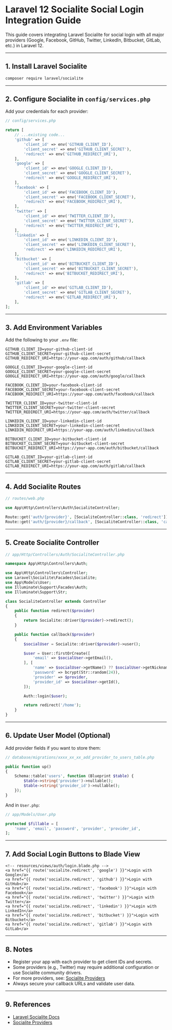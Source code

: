 # Laravel 12 Socialite Social Login Integration Guide

This guide covers integrating Laravel Socialite for social login with all major providers (Google, Facebook, GitHub, Twitter, LinkedIn, Bitbucket, GitLab, etc.) in Laravel 12.

---

## 1. Install Laravel Socialite

```bash
composer require laravel/socialite
```

---

## 2. Configure Socialite in `config/services.php`

Add your credentials for each provider:

```php
// config/services.php

return [
    // ...existing code...
    'github' => [
        'client_id' => env('GITHUB_CLIENT_ID'),
        'client_secret' => env('GITHUB_CLIENT_SECRET'),
        'redirect' => env('GITHUB_REDIRECT_URI'),
    ],
    'google' => [
        'client_id' => env('GOOGLE_CLIENT_ID'),
        'client_secret' => env('GOOGLE_CLIENT_SECRET'),
        'redirect' => env('GOOGLE_REDIRECT_URI'),
    ],
    'facebook' => [
        'client_id' => env('FACEBOOK_CLIENT_ID'),
        'client_secret' => env('FACEBOOK_CLIENT_SECRET'),
        'redirect' => env('FACEBOOK_REDIRECT_URI'),
    ],
    'twitter' => [
        'client_id' => env('TWITTER_CLIENT_ID'),
        'client_secret' => env('TWITTER_CLIENT_SECRET'),
        'redirect' => env('TWITTER_REDIRECT_URI'),
    ],
    'linkedin' => [
        'client_id' => env('LINKEDIN_CLIENT_ID'),
        'client_secret' => env('LINKEDIN_CLIENT_SECRET'),
        'redirect' => env('LINKEDIN_REDIRECT_URI'),
    ],
    'bitbucket' => [
        'client_id' => env('BITBUCKET_CLIENT_ID'),
        'client_secret' => env('BITBUCKET_CLIENT_SECRET'),
        'redirect' => env('BITBUCKET_REDIRECT_URI'),
    ],
    'gitlab' => [
        'client_id' => env('GITLAB_CLIENT_ID'),
        'client_secret' => env('GITLAB_CLIENT_SECRET'),
        'redirect' => env('GITLAB_REDIRECT_URI'),
    ],
];
```

---

## 3. Add Environment Variables

Add the following to your `.env` file:

```env
GITHUB_CLIENT_ID=your-github-client-id
GITHUB_CLIENT_SECRET=your-github-client-secret
GITHUB_REDIRECT_URI=https://your-app.com/auth/github/callback

GOOGLE_CLIENT_ID=your-google-client-id
GOOGLE_CLIENT_SECRET=your-google-client-secret
GOOGLE_REDIRECT_URI=https://your-app.com/auth/google/callback

FACEBOOK_CLIENT_ID=your-facebook-client-id
FACEBOOK_CLIENT_SECRET=your-facebook-client-secret
FACEBOOK_REDIRECT_URI=https://your-app.com/auth/facebook/callback

TWITTER_CLIENT_ID=your-twitter-client-id
TWITTER_CLIENT_SECRET=your-twitter-client-secret
TWITTER_REDIRECT_URI=https://your-app.com/auth/twitter/callback

LINKEDIN_CLIENT_ID=your-linkedin-client-id
LINKEDIN_CLIENT_SECRET=your-linkedin-client-secret
LINKEDIN_REDIRECT_URI=https://your-app.com/auth/linkedin/callback

BITBUCKET_CLIENT_ID=your-bitbucket-client-id
BITBUCKET_CLIENT_SECRET=your-bitbucket-client-secret
BITBUCKET_REDIRECT_URI=https://your-app.com/auth/bitbucket/callback

GITLAB_CLIENT_ID=your-gitlab-client-id
GITLAB_CLIENT_SECRET=your-gitlab-client-secret
GITLAB_REDIRECT_URI=https://your-app.com/auth/gitlab/callback
```

---

## 4. Add Socialite Routes

```php
// routes/web.php

use App\Http\Controllers\Auth\SocialiteController;

Route::get('auth/{provider}', [SocialiteController::class, 'redirect'])->name('socialite.redirect');
Route::get('auth/{provider}/callback', [SocialiteController::class, 'callback'])->name('socialite.callback');
```

---

## 5. Create Socialite Controller

```php
// app/Http/Controllers/Auth/SocialiteController.php

namespace App\Http\Controllers\Auth;

use App\Http\Controllers\Controller;
use Laravel\Socialite\Facades\Socialite;
use App\Models\User;
use Illuminate\Support\Facades\Auth;
use Illuminate\Support\Str;

class SocialiteController extends Controller
{
    public function redirect($provider)
    {
        return Socialite::driver($provider)->redirect();
    }

    public function callback($provider)
    {
        $socialUser = Socialite::driver($provider)->user();

        $user = User::firstOrCreate([
            'email' => $socialUser->getEmail(),
        ], [
            'name' => $socialUser->getName() ?? $socialUser->getNickname() ?? 'User',
            'password' => bcrypt(Str::random(24)),
            'provider' => $provider,
            'provider_id' => $socialUser->getId(),
        ]);

        Auth::login($user);

        return redirect('/home');
    }
}
```

---

## 6. Update User Model (Optional)

Add provider fields if you want to store them:

```php
// database/migrations/xxxx_xx_xx_add_provider_to_users_table.php

public function up()
{
    Schema::table('users', function (Blueprint $table) {
        $table->string('provider')->nullable();
        $table->string('provider_id')->nullable();
    });
}
```

And in `User.php`:

```php
// app/Models/User.php

protected $fillable = [
    'name', 'email', 'password', 'provider', 'provider_id',
];
```

---

## 7. Add Social Login Buttons to Blade View

```blade
<!-- resources/views/auth/login.blade.php -->
<a href="{{ route('socialite.redirect', 'google') }}">Login with Google</a>
<a href="{{ route('socialite.redirect', 'github') }}">Login with GitHub</a>
<a href="{{ route('socialite.redirect', 'facebook') }}">Login with Facebook</a>
<a href="{{ route('socialite.redirect', 'twitter') }}">Login with Twitter</a>
<a href="{{ route('socialite.redirect', 'linkedin') }}">Login with LinkedIn</a>
<a href="{{ route('socialite.redirect', 'bitbucket') }}">Login with Bitbucket</a>
<a href="{{ route('socialite.redirect', 'gitlab') }}">Login with GitLab</a>
```

---

## 8. Notes

- Register your app with each provider to get client IDs and secrets.
- Some providers (e.g., Twitter) may require additional configuration or use Socialite community drivers.
- For more providers, see: [Socialite Providers](https://socialiteproviders.com/)
- Always secure your callback URLs and validate user data.

---

## 9. References

- [Laravel Socialite Docs](https://laravel.com/docs/12.x/socialite)
- [Socialite Providers](https://socialiteproviders.com/)
